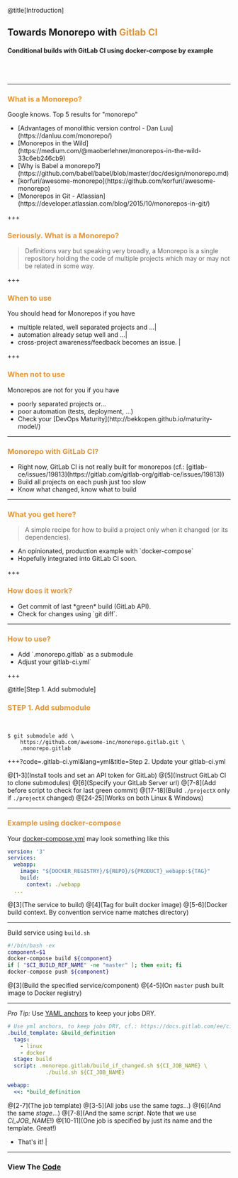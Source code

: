 @title[Introduction]
## Towards Monorepo with <span style="color: #e49436">Gitlab CI</span>

#### Conditional builds with GitLab CI using docker-compose by example
<br>
<br>

---

### <span style="color: #e49436">What is a Monorepo?</span>

Google knows. Top 5 results for "monorepo"

<ul>
<li>[Advantages of monolithic version control - Dan Luu](https://danluu.com/monorepo/)</li>
<li>[Monorepos in the Wild](https://medium.com/@maoberlehner/monorepos-in-the-wild-33c6eb246cb9)</li>
<li>[Why is Babel a monorepo?](https://github.com/babel/babel/blob/master/doc/design/monorepo.md)</li>
<li>[korfuri/awesome-monorepo](https://github.com/korfuri/awesome-monorepo)</li>
<li>[Monorepos in Git - Atlassian](https://developer.atlassian.com/blog/2015/10/monorepos-in-git/)</li>
</ul>

+++

### <span style="color: #e49436">Seriously. What is a Monorepo?</span>

> Definitions vary but speaking very broadly, 
> a Monorepo is a single repository holding the code of multiple projects 
> which may or may not be related in some way.

+++

### <span style="color: #e49436">When to use</span>

You should head for Monorepos if you have
- multiple related, well separated projects and ...|
- automation already setup well and ...|
- cross-project awareness/feedback becomes an issue. |

+++

### <span style="color: #e49436">When not to use</span>

Monorepos are not for you if you have
<ul>
<li class="fragment">poorly separated projects or...</li>
<li class="fragment">poor automation (tests, deployment, ...)</li>
<li class="fragment">Check your [DevOps Maturity](http://bekkopen.github.io/maturity-model/)</li>
</ul>

---

### <span style="color: #e49436">Monorepo with GitLab CI?</span>

<ul>
<li class="fragment">Right now, GitLab CI is not really built for monorepos (cf.: [gitlab-ce/issues/19813](https://gitlab.com/gitlab-org/gitlab-ce/issues/19813))</li>
<li class="fragment">Build all projects on each push just too slow</li>
<li class="fragment">Know what changed, know what to build</li>
</ul>

---

### <span style="color: #e49436">What you get here?</span>

> A simple recipe for how to build a project only when it changed
> (or its dependencies).

<ul>
<li class="fragment">An opinionated, production example with `docker-compose`</li>
<li class="fragment">Hopefully integrated into GitLab CI soon.</li>
</ul>

+++

### <span style="color: #e49436">How does it work?</span>

<ul>
<li class="fragment">Get commit of last *green* build (GitLab API).</li>
<li class="fragment">Check for changes using `git diff`.</li>
</ul>

---

### <span style="color: #e49436">How to use?</span>

<ul>
<li class="fragment">Add `.monorepo.gitlab` as a submodule</li>
<li class="fragment">Adjust your gitlab-ci.yml`</li>
</ul>

+++

@title[Step 1. Add submodule]

### <span style="color: #e49436">STEP 1. Add submodule</span>
<br>

```console
$ git submodule add \
    https://github.com/awesome-inc/monorepo.gitlab.git \
    .monorepo.gitlab
```

+++?code=.gitlab-ci.yml&lang=yml&title=Step 2. Update your gitlab-ci.yml

@[1-3](Install tools and set an API token for GitLab)
@[5](Instruct GitLab CI to clone submodules)
@[6](Specify your GitLab Server url)
@[7-8](Add before script to check for last green commit)
@[17-18](Build `./projectX` only if `./projectX` changed)
@[24-25](Works on both Linux & Windows)

---

### <span style="color: #e49436">Example using docker-compose</span>

Your [docker-compose.yml](https://docs.docker.com/compose/) may look something like this

```yml
version: '3'
services:
  webapp:
    image: "${DOCKER_REGISTRY}/${REPO}/${PRODUCT}_webapp:${TAG}"
    build:
      context: ./webapp
  ...
```

@[3](The service to build)
@[4](Tag for built docker image)
@[5-6](Docker build context. By convention service name matches directory)

---

Build service using `build.sh`

```bash
#!/bin/bash -ex
component=$1
docker-compose build ${component}
if [ "$CI_BUILD_REF_NAME" -ne "master" ]; then exit; fi
docker-compose push ${component}
```

@[3](Build the specified service/component)
@[4-5](On `master` push built image to Docker registry)

---

*Pro Tip:* Use [YAML anchors](http://blog.daemonl.com/2016/02/yaml.html#yaml-anchors-references-extend) to keep your jobs DRY.

```yml
# Use yml anchors, to keep jobs DRY, cf.: https://docs.gitlab.com/ee/ci/yaml/#anchors
.build_template: &build_definition
  tags:
    - linux
    - docker
  stage: build
  script: .monorepo.gitlab/build_if_changed.sh ${CI_JOB_NAME} \
            ./build.sh ${CI_JOB_NAME}

webapp:
  <<: *build_definition
```

@[2-7](The job template)
@[3-5](All jobs use the same *tags*...)
@[6](And the same *stage*...)
@[7-8](And the same *script*. Note that we use *CI_JOB_NAME*!)
@[10-11](One job is specified by just its name and the template. Great!)

- That's it! |

---

### View The <a target="_blank" href="https://github.com/mkoertgen/hello.gitlab.monorepo">Code</a>
